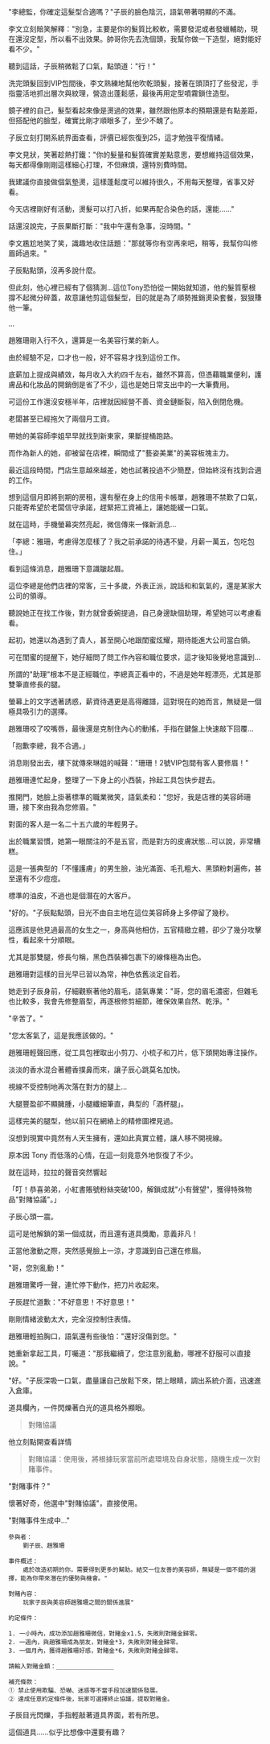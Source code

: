 "李總監，你確定這髮型合適嗎？"子辰的臉色陰沉，語氣帶著明顯的不滿。  

李文立刻賠笑解釋："別急，主要是你的髮質比較軟，需要發泥或者發蠟輔助，現在還沒定型，所以看不出效果。帥哥你先去洗個頭，我幫你做一下造型，絕對能好看不少。"  

聽到這話，子辰稍微鬆了口氣，點頭道："行！"  

洗完頭髮回到VIP包間後，李文熟練地幫他吹乾頭髮，接著在頭頂打了些發泥，手指靈活地抓出層次與紋理，營造出蓬鬆感，最後再用定型噴霧鎖住造型。  

鏡子裡的自己，髮型看起來像是燙過的效果，雖然跟他原本的預期還是有點差距，但搭配他的臉型，確實比剛才順眼多了，至少不醜了。  

子辰立刻打開系統界面查看，評價已經恢復到25，這才勉強平復情緒。  

李文見狀，笑著趁熱打鐵："你的髮量和髮質確實差點意思，要想維持這個效果，每天都得像剛剛這樣細心打理，不但麻煩，還特別費時間。  

我建議你直接做個氣墊燙，這樣蓬鬆度可以維持很久，不用每天整理，省事又好看。  

今天店裡剛好有活動，燙髮可以打八折，如果再配合染色的話，還能……"  

話還沒說完，子辰果斷打斷："我中午還有急事，沒時間。"  

李文尷尬地笑了笑，識趣地收住話題："那就等你有空再來吧，稍等，我幫你叫修眉師過來。"  

子辰點點頭，沒再多說什麼。  

但此刻，他心裡已經有了個猜測...這位Tony恐怕從一開始就知道，他的髮質壓根撐不起微分碎蓋，故意讓他剪這個髮型，目的就是為了順勢推銷燙染套餐，狠狠賺他一筆。

...

趙雅珊剛入行不久，還算是一名美容行業的新人。  

由於經驗不足，口才也一般，好不容易才找到這份工作。  

底薪加上提成與績效，每月收入大約四千左右，雖然不算高，但憑藉職業便利，護膚品和化妝品的開銷倒是省了不少，這也是她日常支出中的一大筆費用。  

可這份工作還沒安穩半年，店裡就因經營不善、資金鏈斷裂，陷入倒閉危機。  

老闆甚至已經拖欠了兩個月工資。  

帶她的美容師李姐早早就找到新東家，果斷提桶跑路。  

而作為新人的她，卻被留在店裡，瞬間成了"藝姿美業"的美容板塊主力。  

最近這段時間，門店生意越來越差，她也試著投過不少簡歷，但始終沒有找到合適的工作。  

想到這個月即將到期的房租，還有壓在身上的信用卡帳單，趙雅珊不禁歎了口氣，只能寄希望於老闆信守承諾，趕緊把工資補上，讓她能緩一口氣。  

就在這時，手機螢幕突然亮起，微信傳來一條新消息...  

「李總：雅珊，考慮得怎麼樣了？我之前承諾的待遇不變，月薪一萬五，包吃包住。」  

看到這條消息，趙雅珊下意識皺起眉。  

這位李總是他們店裡的常客，三十多歲，外表正派，說話和和氣氣的，還是某家大公司的領導。  

聽說她正在找工作後，對方就曾委婉提過，自己身邊缺個助理，希望她可以考慮看看。  

起初，她還以為遇到了貴人，甚至開心地跟閨蜜炫耀，期待能進大公司當白領。  

可在閨蜜的提醒下，她仔細問了問工作內容和職位要求，這才後知後覺地意識到...  

所謂的"助理"根本不是正經職位，李總真正看中的，不過是她年輕漂亮，尤其是那雙筆直修長的腿。  

螢幕上的文字透著誘惑，薪資待遇更是高得離譜，這對現在的她而言，無疑是一個極具吸引力的選擇。  

趙雅珊咬了咬嘴唇，最後還是克制住內心的動搖，手指在鍵盤上快速敲下回覆...  

「抱歉李總，我不合適。」

消息剛發出去，樓下就傳來琳姐的喊聲："珊珊！2號VIP包間有客人要修眉！"  

趙雅珊連忙起身，整理了一下身上的小西裝，拎起工具包快步趕去。  

推開門，她臉上掛著標準的職業微笑，語氣柔和："您好，我是店裡的美容師珊珊，接下來由我為您修眉。"  

對面的客人是一名二十五六歲的年輕男子。  

出於職業習慣，她第一眼關注的不是五官，而是對方的皮膚狀態...可以說，非常糟糕。  

這是一張典型的「不懂護膚」的男生臉，油光滿面、毛孔粗大、黑頭粉刺遍佈，甚至還有不少痘痘。  

標準的油皮，不過也是個潛在的大客戶。  

"好的。"子辰點點頭，目光不由自主地在這位美容師身上多停留了幾秒。  

這應該是他見過最高的女生之一，身高與他相仿，五官精緻立體，卻少了幾分攻擊性，看起來十分順眼。  

尤其是那雙腿，修長勻稱，黑色西裝褲包裹下的線條極為出色。  

趙雅珊對這樣的目光早已習以為常，神色依舊淡定自若。  

她走到子辰身前，仔細觀察著他的眉毛，語氣專業："哥，您的眉毛濃密，但雜毛也比較多，我會先修整眉型，再逐根修剪細節，確保效果自然、乾淨。"  

"辛苦了。"  

"您太客氣了，這是我應該做的。"  

趙雅珊輕聲回應，從工具包裡取出小剪刀、小梳子和刀片，低下頭開始專注操作。  

淡淡的香水混合著體香撲鼻而來，讓子辰心跳莫名加快。  

視線不受控制地再次落在對方的腿上...  

大腿豐盈卻不顯臃腫，小腿纖細筆直，典型的「酒杯腿」。  

這樣完美的腿型，他以前只在網絡上的精修圖裡見過。  

沒想到現實中竟然有人天生擁有，還如此真實立體，讓人移不開視線。  

原本因 Tony 而低落的心情，在這一刻竟意外地恢復了不少。

就在這時，拉拉的聲音突然響起

「叮！恭喜弟弟，小紅書賬號粉絲突破100，解鎖成就"小有聲望"，獲得特殊物品"對賭協議"。」

子辰心頭一震。  

這可是他解鎖的第一個成就，而且還有道具獎勵，意義非凡！  

正當他激動之際，突然感覺臉上一涼，才意識到自己還在修眉。  

"哥，您別亂動！"  

趙雅珊驚呼一聲，連忙停下動作，把刀片收起來。  

子辰趕忙道歉："不好意思！不好意思！"  

剛剛情緒波動太大，完全沒控制住表情。  

趙雅珊輕拍胸口，語氣還有些後怕："還好沒傷到您。"  

她重新拿起工具，叮囑道："那我繼續了，您注意別亂動，哪裡不舒服可以直接說。"  

"好。"子辰深吸一口氣，盡量讓自己放鬆下來，閉上眼睛，調出系統介面，迅速進入倉庫。  

道具欄內，一件閃爍著白光的道具格外顯眼。  

> 對賭協議

他立刻點開查看詳情

> 對賭協議：使用後，將根據玩家當前所處環境及自身狀態，隨機生成一次對賭事件。

"對賭事件？"  

懷著好奇，他選中"對賭協議"，直接使用。  


"對賭事件生成中…"  

```
參與者：
	劉子辰、趙雅珊

事件概述：
	處於改造初期的你，需要得到更多的幫助。結交一位友善的美容師，無疑是一個不錯的選擇，能為你帶來潛在的優勢與機會。"  

對賭內容：
	玩家子辰與美容師趙雅珊之間的關係進展"  

約定條件：

1. 一小時內，成功添加趙雅珊微信，對賭金x1.5，失敗則對賭金歸零。 
2. 一週內，與趙雅珊成為朋友，對賭金*3，失敗則對賭金歸零。  
3. 一個月內，獲得趙雅珊好感，對賭金*6，失敗則對賭金歸零。  

請輸入對賭金額：________________ 

補充條款： 
① 禁止使用欺騙、恐嚇、迷惑等不當手段加速關係發展。  
② 達成任意約定條件後，玩家可選擇終止協議，提取對賭金。 
``` 

子辰目光閃爍，手指輕敲著道具界面，若有所思。  

這個道具……似乎比想像中還要有趣？